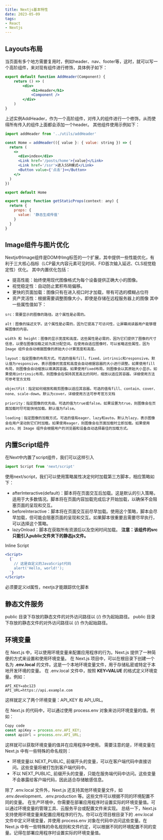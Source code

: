 ```yaml
---
title: Nextjs基本特性
date: 2023-05-09
tags:
- React
- Nextjs
---
```


## Layouts布局

当页面有多个地方需要复用时，例如header、nav、footer等，这时，就可以写一个高阶组件，来对现有组件进行修饰，具体例子如下：
```jsx
export default function AddHeader(Component) {
    return () => (
        <div>
            <h1>Header</h1>
            <Component />
        </div>
    )
}
```
上述实例AddHeader，作为一个高阶组件，对传入的组件进行一个修饰，从而使得所有传入的组件上面都会添加一个header。
其他组件使用示例如下：
```jsx
import addHeader from '../utils/addHeader'

const Home = addHeader(({ value }: { value: string }) => {
  return (
    <>
      <div>index</div>
      <Link href='/posts/home'>{value}</Link>
      <Link href='/ssr'>进入SSR模式</Link>
      <Button value={'点击'}></Button>
    </>
  )
})

export default Home

export async function getStaticProps(context: any) {
  return {
    props: {
      value: '静态生成传值'
    }
  }
}
```

## Image组件与图片优化
Nextjs中Image组件是DOM中Img标签的一个扩展，其中提供一些性能优化，有利于三大核心指标（LCP最大内容元素可见时间、FID首次输入延迟、CLS视觉稳定性）优化。
其中内置优化包括：
- 提高性能：始终使用现代图像格式为每个设备提供正确大小的图像。
- 视觉稳定性：自动防止累积布局偏移。
- 更快的页面加载：图像只有在进入视口时才加载，带有可选的模糊占位符
- 资产灵活性：根据需要调整图像大小，即使是存储在远程服务器上的图像
其中一些属性值如下：
```
src：需要显示的图像的路径。这个属性是必需的。

alt：图像的描述文字。这个属性是必需的，因为它提高了可访问性，让屏幕阅读器用户能够理解图像的内容。

width 和 height：图像的显示宽度和高度。这些属性是必需的，因为它们提供了图像的尺寸信息，以便在图像加载之前为其分配空间。在使用自适应图像时，可以省略这些属性，因为 Image 组件会自动根据图像的原始大小计算宽度和高度。

layout：指定图像的布局方式。可选的值有fill，fixed，intrinsic和responsive。默认值为responsive，表示图像的宽度和高度会自动根据容器的大小进行调整。如果使用fill布局，则图像会自动缩放以填满其容器。如果使用fixed布局，则图像会以其原始大小显示。如果使用intrinsic布局，则图像会在保持其宽高比的同时，缩放以适应其容器。详细使用方法可参考官方文档

objectFit：指定如何缩放和裁剪图像以适应其容器。可选的值有fill、contain、cover、none、scale-down。默认为cover。详细使用方法可参考官方文档

priority：指定图像的优先级。可选的值为true或false。如果设置为true，则图像会在页面加载时尽可能快地加载。默认值为false。

loading：指定图像的加载方式。可选的值有eager、lazy和auto。默认为lazy，表示图像会在用户滚动到它们时加载。如果使用eager，则图像会在页面加载时立即加载。如果使用auto，则 Image 组件会根据用户的浏览器和设备自动选择最佳的加载方式。
```

## 内置Script组件
在Next中内置了script组件，我们可以这样引入
```jsx
import Script from 'next/script'
```
使用next/script，我们可以使用策略属性决定何时加载第三方脚本，相应策略如下：
- afterInteractive(default)：脚本将在页面交互后加载。这是默认的引入策略，适用于大多数情况。脚本将在页面内容加载完成后才开始加载，以确保不会阻塞页面的呈现和交互。
- beforeInteractive：脚本将在页面交互前尽早加载。使用这个策略，脚本会尽早加载，但可能会阻塞页面的呈现和交互。如果脚本很重要且需要尽早执行，可以选择这个策略。
- lazyOnload：脚本在获取所有资源后以及空闲时间加载。
**注意：该组件的src只能引入public文件夹下的静态js文件。**

Inline Script
```jsx
<Script>
  {`
    // 这是自定义的JavaScript代码
    alert('Hello, world!');
  `}
</Script>
```
必须要定义id属性，nextjs才能跟踪优化脚本

## 静态文件服务
public 目录下存放的静态文件的对外访问路径以 (/) 作为起始路径。
public 目录下存放的静态文件的对外访问路径以 (/) 作为起始路径。

## 环境变量
在 Next.js 中，可以使用环境变量来配置应用程序的行为。Next.js 提供了一种简便的方式来设置和使用环境变量。
在 Next.js 项目中，可以在根目录下创建一个名为 **.env.local** 的文件。这是一个本地环境变量文件，用于存储私密或特定于本地开发环境的变量。
在 .env.local 文件中，按照 **KEY=VALUE** 的格式定义环境变量。例如：
```
API_KEY=abc123
API_URL=https://api.example.com
```
这样就定义了两个环境变量：API_KEY 和 API_URL。

在 Next.js 的代码中，可以通过使用 process.env 对象来访问环境变量的值。例如：
```jsx
Copy code
const apiKey = process.env.API_KEY;
const apiUrl = process.env.API_URL;
```
这样就可以获取环境变量的值并在应用程序中使用。
需要注意的是，环境变量在 Next.js 中有一些特殊的命名规则：
- 环境变量以 NEXT_PUBLIC_ 前缀开头的变量，可以在客户端代码中直接访问。这些变量将被打包到客户端代码中。
- 不以 NEXT_PUBLIC_ 前缀开头的变量，只能在服务端代码中访问。这些变量不会暴露给客户端代码，因此适合存储敏感信息。

除了 .env.local 文件外，Next.js 还支持其他环境变量文件，如 .env.development、.env.production 等。这些文件可以根据不同的环境配置不同的变量。
在生产环境中，你需要在部署应用程序时设置实际的环境变量值。可以通过环境变量的管理工具、云服务平台或配置文件来实现。
总结一下，Next.js 支持使用环境变量来配置应用程序的行为。你可以在项目根目录下的 .env.local 文件中定义环境变量，并使用 process.env 对象在代码中访问这些变量。在 Next.js 中有一些特殊的命名规则和文件约定，可以根据不同的环境配置不同的变量。记得在部署应用程序时设置实际的环境变量值。




